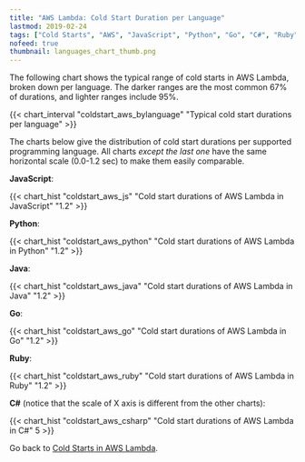 ```yaml
---
title: "AWS Lambda: Cold Start Duration per Language"
lastmod: 2019-02-24
tags: ["Cold Starts", "AWS", "JavaScript", "Python", "Go", "C#", "Ruby", "Java", "AWS Lambda"]
nofeed: true
thumbnail: languages_chart_thumb.png
---
```


The following chart shows the typical range of cold starts in AWS Lambda, broken down per language. The darker ranges are the most common 67% of durations, and lighter ranges include 95%.

{{< chart_interval 
    "coldstart_aws_bylanguage"
    "Typical cold start durations per language" >}}

The charts below give the distribution of cold start durations per supported programming language. All charts *except the last one* have the same horizontal scale (0.0-1.2 sec) to make them easily comparable.

**JavaScript**:

{{< chart_hist 
     "coldstart_aws_js" 
     "Cold start durations of AWS Lambda in JavaScript" 
     "1.2" >}}

**Python**:

{{< chart_hist 
     "coldstart_aws_python" 
     "Cold start durations of AWS Lambda in Python" 
     "1.2" >}}

**Java**:

{{< chart_hist 
     "coldstart_aws_java" 
     "Cold start durations of AWS Lambda in Java" 
     "1.2" >}}

**Go**:

{{< chart_hist 
     "coldstart_aws_go" 
     "Cold start durations of AWS Lambda in Go" 
     "1.2" >}}

**Ruby**:

{{< chart_hist 
     "coldstart_aws_ruby" 
     "Cold start durations of AWS Lambda in Ruby" 
     "1.2" >}}

**C#** (notice that the scale of X axis is different from the other charts):

{{< chart_hist 
     "coldstart_aws_csharp" 
     "Cold start durations of AWS Lambda in C#" 
     5 >}}     

Go back to [Cold Starts in AWS Lambda](/serverless/coldstarts/aws/).